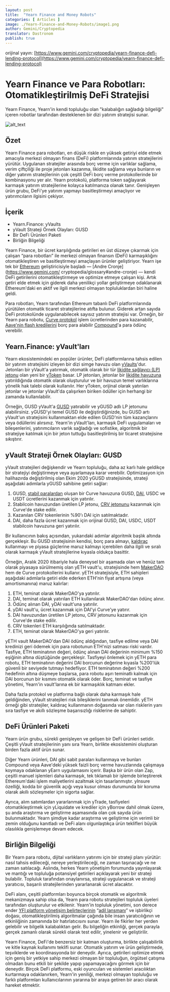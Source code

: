 ```yaml
---
layout: post
title:  "Yearn Finance and Money Robots"
categories: [ Articles ]
image: ./Yearn-Finance-and-Money-Robots/image1.png
author: Gemini/Cryptopedia
translator: Dastronom
publish: true
---
```


orijinal yayın: [https://www.gemini.com/cryptopedia/yearn-finance-defi-lending-protocol](https://www.gemini.com/cryptopedia/yearn-finance-defi-lending-protocol)

# Yearn Finance ve Para Robotları: Otomatikleştirilmiş DeFi Stratejisi

Yearn Finance, Yearn'in kendi topluluğu olan "kalabalığın sağladığı bilgeliği" içeren robotlar tarafından desteklenen bir dizi yatırım stratejisi sunar.

![alt_text](image1.png)

## Özet

Yearn Finance para robotları, en düşük riskle en yüksek getiriyi elde etmek amacıyla merkezi olmayan finans (DeFi) platformlarında yatırım stratejilerini yürütür. Uygulanan stratejiler arasında borç verme için varlıklar sağlama, verim çiftçiliği ile proje jetonları kazanma, likidite sağlama veya bunların ve diğer yatırım stratejilerinin çok çeşitli DeFi borç verme protokollerinde bir kombinasyonu yer alır. Yearn protokolü, platforma token sağlayarak karmaşık yatırım stratejilerine kolayca katılmanıza olanak tanır. Genişleyen ürün grubu, DeFi'ye yatırım yapmayı basitleştirmeyi amaçlıyor ve yatırımcıların ilgisini çekiyor.

## İçerik

- Yearn.Finance: yVaults
- yVault Strateji Örnek Olayları: GUSD
- Bir DeFi Ürünleri Paketi
- Birliğin Bilgeliği

Yearn Finance, bir ücret karşılığında getirileri en üst düzeye çıkarmak için çalışan “para robotları” ile merkezi olmayan finansın (DeFi) karmaşıklığını otomatikleştiren ve basitleştirmeyi amaçlayan ürünler geliştiriyor. Yearn işe tek bir [Ethereum](https://www.gemini.com/cryptopedia/ethereum-smart-contracts-tokens-use-cases) geliştiricisiyle başladı — [Andre Cronje](https://www.gemini.com/ cryptopedia/glossary#andre-cronje) — kendi DeFi getirilerini otomatikleştirmeye ve optimize etmeye çalışan kişi. Artık getiri elde etmek için giderek daha yenilikçi yollar geliştirmeye odaklanarak Ethereum'daki en aktif ve ilgili merkezi olmayan topluluklardan biri haline geldi.

Para robotları, Yearn tarafından Ethereum tabanlı DeFi platformlarında yürütülen otomatik ticaret stratejilerine atıfta bulunur. Giderek artan sayıda DeFi protokolünde uygulanabilecek sayısız yatırım stratejisi var. Örneğin, bir Yearn para robotu, [Curve protokol](https://www.gemini.com/cryptopedia/curve-crypto-automated-market-maker) işlem ücretlerinden para kazanabilir, [Aave'nin flash kredilerini]( https://www.gemini.com/cryptopedia/aave-flashloans) borç para alabilir [Compound](https://www.gemini.com/cryptopedia/compound-finance-defi-crypto)'a para ödünç verebilir.

## Yearn.Finance: yVault'ları

Yearn ekosistemindeki en popüler ürünler, DeFi platformlarına tahsis edilen bir yatırım stratejisini izleyen bir dizi simge havuzu olan [yVaults](https://www.gemini.com/cryptopedia/glossary#y-vaults)'dur. Jetonları bir yVault'a yatırmak, otomatik olarak bir tür [likidite sağlayıcı (LP) jetonu](https://www.gemini.com/cryptopedia/liquidity-provider-amm-tokens) olan yeni bir [yToken](https://www.gemini.com/cryptopedia/glossary#y-tokens) basar. LP jetonları, jetonlar bir [likidite havuzuna](https://www.gemini.com/cryptopedia/glossary#liquidity-pool) yatırıldığında otomatik olarak oluşturulur ve bir havuzun temel varlıklarına yönelik hak talebi olarak kullanılır. Her yToken, orijinal olarak yatırılan jetonlar ve jetonlar yVault'da çalışırken biriken ödüller için herhangi bir zamanda kullanılabilir.

Örneğin, GUSD yVault'a [GUSD](https://www.gemini.com/cryptopedia/gusd-gemini-dollar-stablecoin-features) yatırabilir ve yGUSD adlı LP jetonunu alabilirsiniz. yGUSD'yi temel GUSD ile değiştirdiğinizde, bu GUSD artı yVault'un stratejisini kullanmaktan elde edilen GUSD'nin tüm kazançlarını veya ödüllerini alırsınız. Yearn'in yVault'ları, karmaşık DeFi uygulamaları ve bileşenlerini, yatırımcıların varlık sağladığı ve sofistike, algoritmik bir stratejiye katılmak için bir jeton tuttuğu basitleştirilmiş bir ticaret stratejisine sıkıştırır.

## yVault Strateji Örnek Olayları: GUSD

yVault stratejileri değişkendir ve Yearn topluluğu, daha az karlı hale geldikçe bir stratejiyi değiştirmeye veya ayarlamaya karar verebilir. Optimizasyon için halihazırda değiştirilmiş olan Ekim 2020 yGUSD stratejisinde, strateji aşağıdaki adımlarla yGUSD sahibine getiri sağlar:

1. GUSD, [stabil paralardan](https://www.gemini.com/cryptopedia/what-are-stablecoins-how-do-they-work) oluşan bir Curve havuzuna GUSD, [DAI](https://www.gemini.com/cryptopedia/dai-stablecoin-what-is-dai-token), USDC ve USDT ücretlerini kazanmak için yatırılır.
2. Stabilcoin havuzundan üretilen LP jetonu, [CRV jetonunu](https://www.gemini.com/cryptopedia/glossary#crv-token) kazanmak için Curve'de stake edilir.
3. Kazanılan CRV tokenlerinin %90'ı DAI için satılmaktadır.
4. DAI, daha fazla ücret kazanmak için orijinal GUSD, DAI, USDC, USDT stabilcoin havuzuna geri yatırılır.

Bir kullanıcının bakış açısından, yukarıdaki adımlar algoritmik başlık altında gerçekleşir. Bu GUSD stratejisinin kendisi, borç para almayı, [kaldıraç](https://www.gemini.com/cryptopedia/glossary#leverage) kullanmayı ve piyasa güçlerine maruz kalmayı içerebilen daha ilgili ve sıralı olarak karmaşık yVault stratejilerine kıyasla oldukça basittir.

Örneğin, Aralık 2020 itibariyle hala deneysel bir aşamada olan ve henüz tam olarak piyasaya sürülmemiş olan yETH vault'u, stratejisinde hem [MakerDAO](https://www.gemini.com/cryptopedia/makerdao-defi-mkr-dai-coins) hem de Curve protokollerini kullanır. yETH stratejisiyle, ETH sahipleri aşağıdaki adımlarla getiri elde ederken ETH'nin fiyat artışına (veya amortismanına) maruz kalırlar:

1. ETH, teminat olarak MakerDAO'ya yatırılır.
2. DAI, teminat olarak yatırılan ETH kullanılarak MakerDAO'dan ödünç alınır.
3. Ödünç alınan DAI, yDAI vault'una yatırılır.
4. yDAI vault'u, ücret kazanmak için DAI'yi Curve'ye yatırır.
5. DAI havuzundan üretilen LP jetonu, CRV jetonunu kazanmak için Curve'de stake edilir.
6. CRV tokenleri ETH karşılığında satılmaktadır.
7. ETH, teminat olarak MakerDAO'ya geri yatırılır.

yETH vault MakerDAO'dan DAI ödünç aldığından, tasfiye edilme veya DAI kredinizi geri ödemek için para robotunun ETH'nizi satması riski vardır. Tasfiye, ETH teminatının değeri, ödünç alınan DAI değerinin minimum %150 eşiğinin altına düştüğünde gerçekleşir. Tasfiyeyi önlemek için yETH para robotu, ETH teminatının değerini DAI borcunun değerine kıyasla %200'lük güvenli bir seviyede tutmayı hedefliyor. ETH teminatının değeri %200 hedefinin altına düşmeye başlarsa, para robotu aşırı teminatlı kalmak için DAI borcunun bir kısmını otomatik olarak öder. Borç, teminat ve tasfiye yönetimi, Yearn'in vault'larına ek bir karmaşıklık katmanı ekler. 

Daha fazla protokol ve platforma bağlı olarak daha karmaşık hale geldiğinden, yVault stratejileri risk bileşiklerini tanımak önemlidir. yETH örneği gibi stratejiler, kaldıraç kullanmanın doğasında var olan risklerin yanı sıra tasfiye ve akıllı sözleşme başarısızlığı risklerine de sahiptir.

## DeFi Ürünleri Paketi

Yearn ürün grubu, sürekli genişleyen ve gelişen bir DeFi ürünleri setidir. Çeşitli yVault stratejilerinin yanı sıra Yearn, birlikte ekosistemini oluşturan birden fazla aktif ürün sunar.

Diğer Yearn ürünleri, DAI gibi sabit paraları kullanmaya ve bunları Compound veya Aave'deki yüksek faizli borç verme havuzlarında çalışmaya koymaya odaklanan yEarn uygulamasını içerir. Başka bir ürün olan Zap, çeşitli manuel işlemleri daha karmaşık, tek tıklamalı bir işlemde birleştirerek Ethereum'daki işlem maliyetlerini azaltmak için tasarlanmıştır. yInsure özelliği, kodda bir güvenlik açığı veya kusur olması durumunda bir koruma olarak akıllı sözleşmeler için sigorta sağlar.

Ayrıca, alım satımlardan yararlanmak için yTrade, tasfiyeleri otomatikleştirmek için yLiquidate ve krediler için yBorrow dahil olmak üzere, şu anda araştırma ve geliştirme aşamasında olan çok sayıda ürün bulunmaktadır. Yearn şimdiye kadar araştırma ve geliştirme için verimli bir zemin olduğunu kanıtladı ve DeFi alanı olgunlaştıkça ürün teklifleri büyük olasılıkla genişlemeye devam edecek.

## Birliğin Bilgeliği

Bir Yearn para robotu, dijital varlıkların yatırımı için bir strateji planı yürütür: nasıl tahsis edileceği, nereye yerleştirileceği, ne zaman taşınacağı ve ne zaman satılacağı. Aslında, herkes Yearn yönetişim forumunda yayınlayarak ve mantığı ve topluluğa potansiyel getirileri açıklayarak yeni bir strateji bulabilir. Topluluk tarafından onaylanırsa, strateji uygulanacak ve strateji yaratıcısı, başarılı stratejilerinden yararlanarak ücret alacaktır.

DeFi alanı, çeşitli platformları boyunca birçok otomatik ve algoritmik mekanizmaya sahip olsa da, Yearn para robotu stratejileri topluluk üyeleri tarafından oluşturulur ve etkilenir. Yearn'in topluluk yönetimi, son derece ender [YFI platform yönetişim belirteçlerinin](https://www.gemini.com/cryptopedia/glossary#yfi-token) “[adil lansmanı](https://www.gemini.com/cryptopedia/what-is-yearn-finance-yfi-coin-yearnfinance)” ve işbirlikçi doğası, otomatikleştirilmiş algoritmalar çağında bile insan yaratıcılığının ve etkinliğinin zamanında bir hatırlatıcısını sunar. Yearn ile fikirler her yerden gelebilir ve bilgelik kalabalıktan gelir. Bu bilgeliğin etkinliği, gerçek parayla gerçek zamanlı olarak sürekli olarak test edilir, yinelenir ve geliştirilir.

Yearn Finance, DeFi'de benzersiz bir katman oluşturma, birlikte çalışabilirlik ve kitle kaynak kullanımı teklifi sunar. Otomatik yatırım ve ürün geliştirmede, teşviklerde ve koordinasyonda bir deneydir. Ayrıca, getirileri optimize etmek için geniş bir yetkiye sahip merkezi olmayan bir topluluğun, örgütsel çatışma olmadan bunu etkili bir şekilde yapıp yapamayacağını görmek için bir deneydir. Birçok DeFi platformu, eski oyuncuları ve sistemleri aracılıktan kurtarmaya odaklanırken, Yearn'in yeniliği, merkezi olmayan topluluğu ve farklı platformları kullanıcılarının yararına bir araya getiren bir aracı olarak hareket etmektir.
